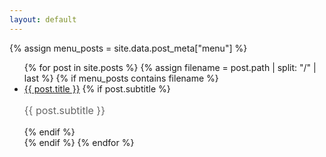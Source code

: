 ```yaml
---
layout: default
---
```


{% assign menu_posts = site.data.post_meta["menu"] %}

<ul>
  {% for post in site.posts %}
    {% assign filename = post.path | split: "/" | last %}
    {% if menu_posts contains filename %}
      <li>
        <a href="{{ post.url }}">{{ post.title }}</a>
        {% if post.subtitle %}
          <p class="subtitle" style="font-size: 1rem; color: #666;">{{ post.subtitle }}</p>
        {% endif %}
      </li>
    {% endif %}
  {% endfor %}
</ul>


